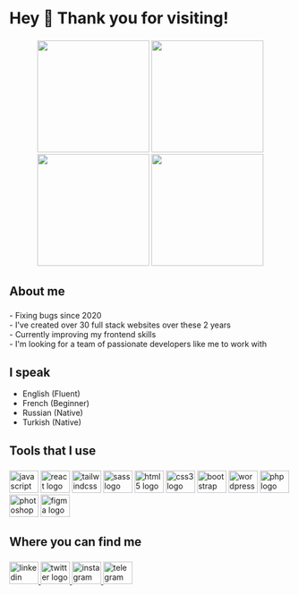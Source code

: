 <h1 align="left">Hey 👋 Thank you for visiting!</h1>

###

<div align="center">
  <a href="https://github.com/Anvar2742/react-quiz"><img height="200" src="https://drive.google.com/uc?id=11lOD0ewlrfihW0nA6OMGIid9Sph4puVG"  /></a>
  <a href="https://github.com/Anvar2742/phase10"><img height="200" src="https://drive.google.com/uc?id=1gk5UTaBUxi7fd0FeD5OM_xnXhXGThqbl"  /></a>
  <a href="https://github.com/Anvar2742/nft-market-react"><img height="200" src="https://drive.google.com/uc?id=1-p8IpYZGfYhb8QkUzp5rvWH0wXNwTY9V"  /></a>
  <a href="https://drive.google.com/uc?id=1PaR6F-ccyOoamkSa-Q_WsZLiZzSgnEV6"><img height="200" src="https://drive.google.com/uc?id=1PaR6F-ccyOoamkSa-Q_WsZLiZzSgnEV6"  /></a>
</div>

###

<h2 align="left">About me</h2>

###

<p align="left">- Fixing bugs since 2020<br>- I've created over 30 full stack websites over these 2 years<br>- Currently improving my frontend skills<br>- I'm looking for a team of passionate developers like me to work with</p>

###

<h2 align="left">I speak</h2>
<ul>
  <li>English (Fluent)</li>
  <li>French (Beginner)</li>
  <li>Russian (Native)</li>
  <li>Turkish (Native)</li>
</ul>

###

<h2 align="left">Tools that I use</h2>

###

<div align="left">
  <img src="https://cdn.jsdelivr.net/gh/devicons/devicon/icons/javascript/javascript-original.svg" height="40" width="52" alt="javascript logo"  />
  <img src="https://cdn.jsdelivr.net/gh/devicons/devicon/icons/react/react-original.svg" height="40" width="52" alt="react logo"  />
  <img src="https://cdn.jsdelivr.net/gh/devicons/devicon/icons/tailwindcss/tailwindcss-original-wordmark.svg" height="40" width="52" alt="tailwindcss logo"  />
  <img src="https://cdn.jsdelivr.net/gh/devicons/devicon/icons/sass/sass-original.svg" height="40" width="52" alt="sass logo"  />
  <img src="https://cdn.jsdelivr.net/gh/devicons/devicon/icons/html5/html5-original.svg" height="40" width="52" alt="html5 logo"  />
  <img src="https://cdn.jsdelivr.net/gh/devicons/devicon/icons/css3/css3-original.svg" height="40" width="52" alt="css3 logo"  />
  <img src="https://cdn.jsdelivr.net/gh/devicons/devicon/icons/bootstrap/bootstrap-original.svg" height="40" width="52" alt="bootstrap logo"  />
  <img src="https://cdn.jsdelivr.net/gh/devicons/devicon/icons/wordpress/wordpress-original.svg" height="40" width="52" alt="wordpress logo"  />
  <img src="https://cdn.jsdelivr.net/gh/devicons/devicon/icons/php/php-original.svg" height="40" width="52" alt="php logo"  />
  <img src="https://cdn.jsdelivr.net/gh/devicons/devicon/icons/photoshop/photoshop-plain.svg" height="40" width="52" alt="photoshop logo"  />
  <img src="https://cdn.jsdelivr.net/gh/devicons/devicon/icons/figma/figma-original.svg" height="40" width="52" alt="figma logo"  />
</div>

###

<h2 align="left">Where you can find me</h2>

###

<div align="left">
  <a href="https://www.linkedin.com/in/anvar-musaev/" target="_blank">
    <img src="https://raw.githubusercontent.com/maurodesouza/profile-readme-generator/master/src/assets/icons/social/linkedin/default.svg" width="52" height="40" alt="linkedin logo"  />
  </a>
  <a href="https://twitter.com/AnvarMusa27" target="_blank">
    <img src="https://raw.githubusercontent.com/maurodesouza/profile-readme-generator/master/src/assets/icons/social/twitter/default.svg" width="52" height="40" alt="twitter logo"  />
  </a>
  <a href="https://instagram.com/anvar_musa" target="_blank">
    <img src="https://raw.githubusercontent.com/maurodesouza/profile-readme-generator/master/src/assets/icons/social/instagram/default.svg" width="52" height="40" alt="instagram logo"  />
  </a>
  <a href="https://t.me/anvar_musa" target="_blank">
    <img src="https://raw.githubusercontent.com/maurodesouza/profile-readme-generator/master/src/assets/icons/social/telegram/default.svg" width="52" height="40" alt="telegram logo"  />
  </a>
</div>

###
